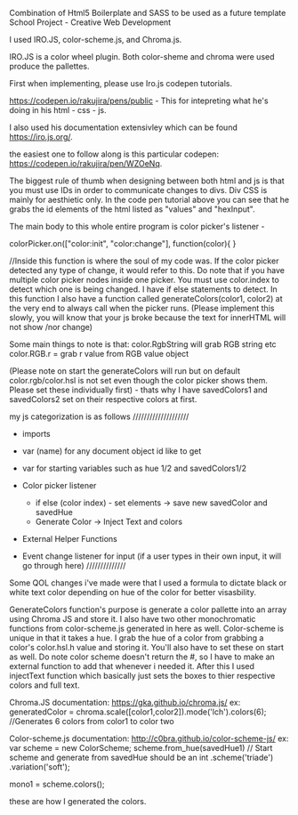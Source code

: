 Combination of Html5 Boilerplate and SASS to be used as a future template 
School Project - Creative Web Development


I used IRO.JS, color-scheme.js, and Chroma.js.

IRO.JS is a color wheel plugin. 
Both color-sheme and chroma were used produce the pallettes.


First when implementing, please use Iro.js codepen tutorials. 

https://codepen.io/rakujira/pens/public - This for intepreting what he's doing in his html - css - js. 

I also used his documentation extensivley which can be found https://iro.js.org/.

the easiest one to follow along is this particular codepen: https://codepen.io/rakujira/pen/WZOeNq.

The biggest rule of thumb when designing between both html and js is that you must use IDs in order to communicate changes to divs. Div CSS is mainly for aesthietic only. In the code pen tutorial above you can see that he grabs the id elements of the html listed as "values" and "hexInput". 

The main body to this whole entire program is color picker's listener -

colorPicker.on(["color:init", "color:change"], function(color){ }


//Inside this function is where the soul of my code was. If the color picker detected any type of change, it would refer to this. Do note that if you have multiple color picker nodes inside one picker. You must use color.index to detect which one is being changed. I have if else statements to detect. In this function I also have a function called generateColors(color1, color2) at the very end to always call when the picker runs. 
(Please implement this slowly, you will know that your js broke because the text for innerHTML will not show /nor change)

Some main things to note is that:
color.RgbString will grab RGB string etc 
color.RGB.r = grab r value from RGB value object 

(Please note on start the generateColors will run but on default color.rgb/color.hsl is not set even though the color picker shows them. Please set these individually first) - thats why I have savedColors1 and savedColors2 set on their respective colors at first.

my js categorization is as follows 
////////////////////
- imports 

- var (name) for any document object id like to get
- var for starting variables such as hue 1/2 and savedColors1/2
- Color picker listener
  - if else (color index) - set elements -> save new savedColor and savedHue 
  - Generate Color -> Inject Text and colors 
- External Helper Functions 
- Event change listener for input (if a user types in their own input, it will go through here)
 ////////////// 
 
 Some QOL changes i've made were that I used a formula to dictate black or white text color depending on hue of the color for better visasbility. 


GenerateColors function's purpose is generate a color pallette into an array using Chroma JS and store it. I also have two other monochromatic functions from color-scheme.js generated in here as well. Color-scheme is unique in that it takes a hue. I grab the hue of a color from grabbing a color's color.hsl.h value and storing it. You'll also have to set these on start as well. Do note color scheme doesn't return the #, so I have to make an external function to add that whenever i needed it. After this I used injectText function which basically just sets the boxes to thier respective colors and full text.

Chroma.JS documentation: https://gka.github.io/chroma.js/
ex:  
generatedColor = chroma.scale([color1,color2]).mode('lch').colors(6);
//Generates 6 colors from color1 to color two 


Color-scheme.js documentation: http://c0bra.github.io/color-scheme-js/
ex:   
var scheme = new ColorScheme;
  scheme.from_hue(savedHue1)   // Start scheme and generate from savedHue should be an int
        .scheme('triade')    
        .variation('soft');   

  mono1 = scheme.colors();


these are how I generated the colors.

